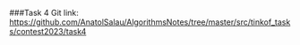###Task 4
Git link:   
https://github.com/AnatolSalau/AlgorithmsNotes/tree/master/src/tinkof_tasks/contest2023/task4



